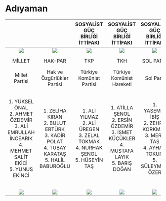 # Adıyaman

|                                                                                                            |                                                                                                |                             SOSYALİST GÜÇ BİRLİĞİ İTTİFAKI                             |                                 SOSYALİST GÜÇ BİRLİĞİ İTTİFAKI                                 |                               SOSYALİST GÜÇ BİRLİĞİ İTTİFAKI                              |                                                                                                |                                                                                                                                    |                                              CUMHUR İTTİFAKI                                              |                                      CUMHUR İTTİFAKI                                     |                                       CUMHUR İTTİFAKI                                      |                                       CUMHUR İTTİFAKI                                       |                                                                                                   |                                                                                                                  |                                                                                                            |                                                                                                            |                                                                                                    |                                                                                                        |                                                                                                 |                                                                       |                                                                            |
|:----------------------------------------------------------------------------------------------------------:|:----------------------------------------------------------------------------------------------:|:--------------------------------------------------------------------------------------:|:----------------------------------------------------------------------------------------------:|:-----------------------------------------------------------------------------------------:|:----------------------------------------------------------------------------------------------:|:----------------------------------------------------------------------------------------------------------------------------------:|:---------------------------------------------------------------------------------------------------------:|:----------------------------------------------------------------------------------------:|:------------------------------------------------------------------------------------------:|:-------------------------------------------------------------------------------------------:|:-------------------------------------------------------------------------------------------------:|:----------------------------------------------------------------------------------------------------------------:|:----------------------------------------------------------------------------------------------------------:|:----------------------------------------------------------------------------------------------------------:|:--------------------------------------------------------------------------------------------------:|:------------------------------------------------------------------------------------------------------:|:-----------------------------------------------------------------------------------------------:|:---------------------------------------------------------------------:|:--------------------------------------------------------------------------:|
|                                            ![](/l23/MİLLET.png)                                            |                                      ![](/l23/HAKPAR.png)                                      |                                    ![](/l23/TKP.png)                                   |                                        ![](/l23/TKH.png)                                       |                                     ![](/l23/SOL.png)                                     |                                        ![](/l23/GP.png)                                        |                                                       ![](/l23/MEMLEKET.png)                                                       |                                             ![](/l23/BBP.png)                                             |                                     ![](/l23/AK.png)                                     |                                      ![](/l23/YRP.png)                                     |                                      ![](/l23/MHP.png)                                      |                                         ![](/l23/YSP.png)                                         |                                                 ![](/l23/YP.png)                                                 |                                              ![](/l23/HKP.png)                                             |                                              ![](/l23/VP.png)                                              |                                          ![](/l23/GBP.png)                                         |                                            ![](/l23/CHP.png)                                           |                                         ![](/l23/ZP.png)                                        |                                                                       |                                                                            |
|                                                   MİLLET                                                   |                                             HAK-PAR                                            |                                           TKP                                          |                                               TKH                                              |                                         SOL PARTİ                                         |                                            GENÇPARTİ                                           |                                                              MEMLEKET                                                              |                                                BÜYÜK BİRLİK                                               |                                         AK PARTİ                                         |                                        YENİDEN REFAH                                       |                                             MHP                                             |                                          YEŞİL SOL PARTİ                                          |                                                        YP                                                        |                                                     HKP                                                    |                                                VATAN PARTİSİ                                               |                                                 GBP                                                |                                                   CHP                                                  |                                                                                                 |                                                                       |                                                                            |
|                                               Millet Partisi                                               |                                   Hak ve Özgürlükler Partisi                                   |                                Türkiye Komünist Partisi                                |                                    Türkiye Komünist Hareketi                                   |                                         Sol Parti                                         |                                           Genç Parti                                           |                                                          Memleket Partisi                                                          |                                            Büyük Birlik Partisi                                           |                                Adalet ve Kalkınma Partisi                                |                                    Yeniden Refah Partisi                                   |                                  Milliyetçi Hareket Partisi                                 |                                  Yeşiller ve Sol Gelecek Partisi                                  |                                                  Yenilik Partisi                                                 |                                           Halkın Kurtuluş Partisi                                          |                                                Vatan Partisi                                               |                                         Güç Birliği Partisi                                        |                                         Cumhuriyet Halk Partisi                                        |                                          Zafer Partisi                                          |                                Bağımsız                               |                                  Bağımsız                                  |
| 1. YÜKSEL ÖNAL<br>2. AHMET ÖZDEMİR<br>3. ALİ EMRULLAH İNCEARIK<br>4. MEHMET SALİT EKİCİ<br>5. YUNUS EKİNCİ | 1. ZELİHA KIRAN<br>2. BULUT ERTÜRK<br>3. KADİR POLAT<br>4. TUBAY KARATAŞ<br>5. HALİL BABUROĞLU | 1. ALİ YILMAZ<br>2. ALİ ÜREGEN<br>3. ZELAL TOKMAK<br>4. NURHAK ŞENOL<br>5. HÜSEYİN TAŞ | 1. ATİLLA ŞENOL<br>2. ERSİN ÖZDEMİR<br>3. İSMET KÜÇÜKLER<br>4. MUSTAFA LAYIK<br>5. BARIŞ DOĞAN | 1. YASEMİN İBİŞ<br>2. ZEHRA KORKMAZ<br>3. MERT TAŞ<br>4. AYHAN TOKURİ<br>5. SÜLEYMAN ÖZER | 1. MAHMUT ORHAN YAŞAR<br>2. MAHMUT KOĞA<br>3. OSMAN BECERİK<br>4. ERCAN BALTA<br>5. ÖNDER ARAS | 1. İZ YÜCEDAĞ<br>2. ABDULMUSA MİRCAN GÜRBÜZ<br>3. MEHMET BERKAY ABACIALIR<br>4. CELALETTİN SAMET GÜNDÜZ<br>5. PERİHAN ÖZALP COŞKUN | 1. ABUZER ALPER GÖÇER<br>2. DİLEK ÇALIŞIR<br>3. BESİRİ ATCİ<br>4. KAMİL ERDOĞAN<br>5. İBRAHİM HALİL ASLAN | 1. RESUL KURT<br>2. İSHAK ŞAN<br>3. MUSTAFA ALKAYIŞ<br>4. HÜSEYİN ÖZHAN<br>5. ZİYA POLAT | 1. SAİT AYBAK<br>2. İSMAİL DEMİR<br>3. SADIK YAVAŞ<br>4. FEHMİ KOYUNCU<br>5. BÜNYAMİN MEMİ | 1. İSMAİL GÜMÜŞ<br>2. FEVZİ ÖZTÜRK<br>3. AHMET BİLGİÇ<br>4. ASİYE BULUNDU<br>5. SİRAÇ ASLAN | 1. ALİ KENANOĞLU<br>2. İZZET KARADAĞ<br>3. YÜKSEL YÜCEDAĞ<br>4. BÜLENT ÇINAR<br>5. MERYEM CERİTLİ | 1. ŞERAFETTİN ÇAKMAK<br>2. TAYFUN AKIN<br>3. MEHMET MUSTAFA KARAKUŞ<br>4. MEHMET KILIVAN<br>5. HACI MEHMET POLAT | 1. MEHMET ALİ KIRAN<br>2. BENGİSU ASENA KEKLİK<br>3. ERCAN YAPIK<br>4. FERHAT ŞİMŞEK<br>5. ESMA ÖZKAHRAMAN | 1. MUSTAFA KABARCIK<br>2. ÜMİT ÇALIŞKAN<br>3. SEFA SOLMAZ GÜNEŞ<br>4. MEHMET SADIK KARĞİLİ<br>5. ALİ YAĞRI | 1. ÖZTAN ARSLANTAŞ<br>2. ZÜBEYDE ALAGÖZ<br>3. SEDAT DURGUT<br>4. OSMAN DEMİRGÜÇ<br>5. GÜRKAN NACAR | 1. ABDURRAHMAN TUTDERE<br>2. KENAN DOĞAN<br>3. ADNAN AĞIR<br>4. ÖMER TURAN<br>5. SONGÜL VARKİ YILDIRIM | 1. AYŞE ÇETİNKAYA<br>2. KEREM KAAN AVCI<br>3. AYŞEGÜL ASLAN<br>4. DERYA BAYRAM<br>5. ESENGÜL OK | SELİM ÇAKIR<br>![](/l23/O.png)<br><br>MEHMET VURAL<br>![](/l23/O.png) | ABDURRAHMAN BAKIR<br>![](/l23/O.png)<br><br>CUMA EKİNCİ<br>![](/l23/O.png) |
|                                               ![](/l23/O.png)                                              |                                         ![](/l23/O.png)                                        |                                     ![](/l23/O.png)                                    |                                         ![](/l23/O.png)                                        |                                      ![](/l23/O.png)                                      |                                         ![](/l23/O.png)                                        |                                                           ![](/l23/O.png)                                                          |                                              ![](/l23/O.png)                                              |                                      ![](/l23/O.png)                                     |                                       ![](/l23/O.png)                                      |                                       ![](/l23/O.png)                                       |                                          ![](/l23/O.png)                                          |                                                  ![](/l23/O.png)                                                 |                                               ![](/l23/O.png)                                              |                                               ![](/l23/O.png)                                              |                                           ![](/l23/O.png)                                          |                                             ![](/l23/O.png)                                            |                                         ![](/l23/O.png)                                         |                                                                       |                                                                            |